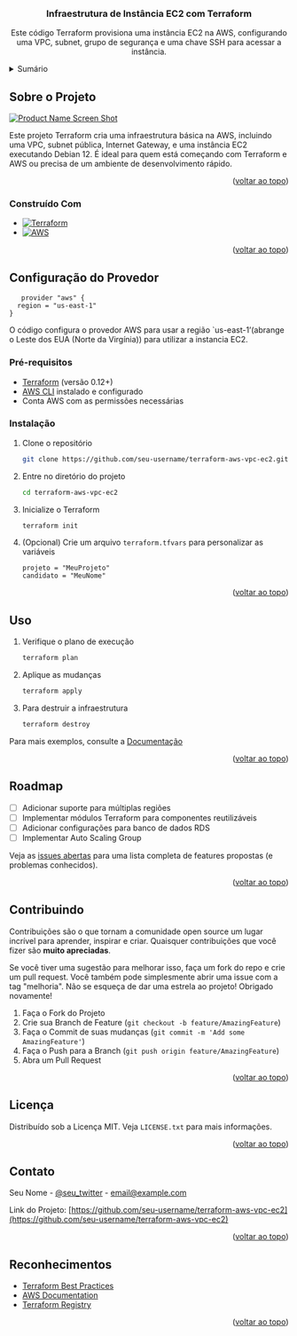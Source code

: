 <!-- Improved compatibility of back to top link: See: https://github.com/othneildrew/Best-README-Template/pull/73 -->
<a name="readme-top"></a>


<!-- PROJECT LOGO -->
<br />
<div align="center">
  <a href="https://github.com/seu-username/"Infraestrutura-de-Instância-EC2-com-Terraform">
  </a>

<h3 align="center">Infraestrutura de Instância EC2 com Terraform</h3>

  <p align="center">
    Este código Terraform provisiona uma instância EC2 na AWS, configurando uma VPC, subnet, grupo de segurança e uma chave SSH para acessar a instância. 
  </p>
</div>

<!-- TABLE OF CONTENTS -->
<details>
  <summary>Sumário</summary>
  <ol>
    <li>
      <a href="#sobre-o-projeto">Sobre o Projeto</a>
      <ul>
        <li><a href="#construído-com">Construído Com</a></li>
      </ul>
    </li>
    <li><a href="#configuração-do-provedor">Configuração do Provedor</a></li>
    <li><a href="#variaveis">Variáveis</a></li>
    <li><a href="#recursos">Recursos</a></li>
    <li><a href="#chave-ssh">Chave SSH</a></li>
    <li><a href="#roadmap">Roadmap</a></li>
    <li><a href="#vpc-e-rede">VPC e Rede</a></li>
    <li><a href="#grupo-de-segurança">Grupo de Segurança</a></li>
    <li><a href="#ami-ebian">AMI Debian</a></li>
    <li><a href="#outputs">Outputs</a></li>
  </ol>
</details>

<!-- ABOUT THE PROJECT -->
## Sobre o Projeto

[![Product Name Screen Shot][product-screenshot]](https://example.com)

Este projeto Terraform cria uma infraestrutura básica na AWS, incluindo uma VPC, subnet pública, Internet Gateway, e uma instância EC2 executando Debian 12. É ideal para quem está começando com Terraform e AWS ou precisa de um ambiente de desenvolvimento rápido.

<p align="right">(<a href="#readme-top">voltar ao topo</a>)</p>

### Construído Com

* [![Terraform][Terraform.io]][Terraform-url]
* [![AWS][AWS.com]][AWS-url]

<p align="right">(<a href="#readme-top">voltar ao topo</a>)</p>

<!-- GETTING STARTED -->
## Configuração do Provedor
```hcl
   provider "aws" {
  region = "us-east-1"
}
   ```

O código configura o provedor AWS para usar a região `us-east-1’(abrange o Leste dos EUA (Norte da Virgínia)) para utilizar a instancia EC2.

### Pré-requisitos

* [Terraform](https://www.terraform.io/downloads.html) (versão 0.12+)
* [AWS CLI](https://aws.amazon.com/cli/) instalado e configurado
* Conta AWS com as permissões necessárias

### Instalação

1. Clone o repositório
   ```sh
   git clone https://github.com/seu-username/terraform-aws-vpc-ec2.git
   ```
2. Entre no diretório do projeto
   ```sh
   cd terraform-aws-vpc-ec2
   ```
3. Inicialize o Terraform
   ```sh
   terraform init
   ```
4. (Opcional) Crie um arquivo `terraform.tfvars` para personalizar as variáveis
   ```hcl
   projeto = "MeuProjeto"
   candidato = "MeuNome"
   ```

<p align="right">(<a href="#readme-top">voltar ao topo</a>)</p>

<!-- USAGE EXAMPLES -->
## Uso

1. Verifique o plano de execução
   ```sh
   terraform plan
   ```

2. Aplique as mudanças
   ```sh
   terraform apply
   ```

3. Para destruir a infraestrutura
   ```sh
   terraform destroy
   ```

Para mais exemplos, consulte a [Documentação](https://github.com/seu-username/terraform-aws-vpc-ec2/blob/main/docs/usage.md)

<p align="right">(<a href="#readme-top">voltar ao topo</a>)</p>

<!-- ROADMAP -->
## Roadmap

- [ ] Adicionar suporte para múltiplas regiões
- [ ] Implementar módulos Terraform para componentes reutilizáveis
- [ ] Adicionar configurações para banco de dados RDS
- [ ] Implementar Auto Scaling Group

Veja as [issues abertas](https://github.com/seu-username/terraform-aws-vpc-ec2/issues) para uma lista completa de features propostas (e problemas conhecidos).

<p align="right">(<a href="#readme-top">voltar ao topo</a>)</p>

<!-- CONTRIBUTING -->
## Contribuindo

Contribuições são o que tornam a comunidade open source um lugar incrível para aprender, inspirar e criar. Quaisquer contribuições que você fizer são **muito apreciadas**.

Se você tiver uma sugestão para melhorar isso, faça um fork do repo e crie um pull request. Você também pode simplesmente abrir uma issue com a tag "melhoria".
Não se esqueça de dar uma estrela ao projeto! Obrigado novamente!

1. Faça o Fork do Projeto
2. Crie sua Branch de Feature (`git checkout -b feature/AmazingFeature`)
3. Faça o Commit de suas mudanças (`git commit -m 'Add some AmazingFeature'`)
4. Faça o Push para a Branch (`git push origin feature/AmazingFeature`)
5. Abra um Pull Request

<p align="right">(<a href="#readme-top">voltar ao topo</a>)</p>

<!-- LICENSE -->
## Licença

Distribuído sob a Licença MIT. Veja `LICENSE.txt` para mais informações.

<p align="right">(<a href="#readme-top">voltar ao topo</a>)</p>

<!-- CONTACT -->
## Contato

Seu Nome - [@seu_twitter](https://twitter.com/seu_twitter) - email@example.com

Link do Projeto: [https://github.com/seu-username/terraform-aws-vpc-ec2](https://github.com/seu-username/terraform-aws-vpc-ec2)

<p align="right">(<a href="#readme-top">voltar ao topo</a>)</p>

<!-- ACKNOWLEDGMENTS -->
## Reconhecimentos

* [Terraform Best Practices](https://www.terraform-best-practices.com/)
* [AWS Documentation](https://docs.aws.amazon.com/)
* [Terraform Registry](https://registry.terraform.io/)

<p align="right">(<a href="#readme-top">voltar ao topo</a>)</p>

<!-- MARKDOWN LINKS & IMAGES -->
<!-- https://www.markdownguide.org/basic-syntax/#reference-style-links -->
[contributors-shield]: https://img.shields.io/github/contributors/seu-username/terraform-aws-vpc-ec2.svg?style=for-the-badge
[contributors-url]: https://github.com/seu-username/terraform-aws-vpc-ec2/graphs/contributors
[forks-shield]: https://img.shields.io/github/forks/seu-username/terraform-aws-vpc-ec2.svg?style=for-the-badge
[forks-url]: https://github.com/seu-username/terraform-aws-vpc-ec2/network/members
[stars-shield]: https://img.shields.io/github/stars/seu-username/terraform-aws-vpc-ec2.svg?style=for-the-badge
[stars-url]: https://github.com/seu-username/terraform-aws-vpc-ec2/stargazers
[issues-shield]: https://img.shields.io/github/issues/seu-username/terraform-aws-vpc-ec2.svg?style=for-the-badge
[issues-url]: https://github.com/seu-username/terraform-aws-vpc-ec2/issues
[license-shield]: https://img.shields.io/github/license/seu-username/terraform-aws-vpc-ec2.svg?style=for-the-badge
[license-url]: https://github.com/seu-username/terraform-aws-vpc-ec2/blob/master/LICENSE.txt
[linkedin-shield]: https://img.shields.io/badge/-LinkedIn-black.svg?style=for-the-badge&logo=linkedin&colorB=555
[linkedin-url]: https://linkedin.com/in/seu-linkedin-username
[product-screenshot]: images/screenshot.png
[Terraform.io]: https://img.shields.io/badge/Terraform-7B42BC?style=for-the-badge&logo=terraform&logoColor=white
[Terraform-url]: https://www.terraform.io/
[AWS.com]: https://img.shields.io/badge/AWS-232F3E?style=for-the-badge&logo=amazon-aws&logoColor=white
[AWS-url]: https://aws.amazon.com/
